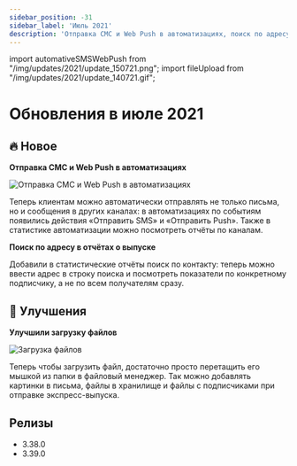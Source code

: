 ```yaml
---
sidebar_position: -31
sidebar_label: 'Июль 2021'
description: 'Отправка СМС и Web Push в автоматизациях, поиск по адресу в отчётах о выпуске, улучшенная загрузка файлов'
---
```


import automativeSMSWebPush from "/img/updates/2021/update_150721.png";
import fileUpload from "/img/updates/2021/update_140721.gif";

# Обновления в июле 2021

## 🔥 Новое

**Отправка СМС и Web Push в автоматизациях**

<p align="left">
    <img src={automativeSMSWebPush} alt="Отправка СМС и Web Push в автоматизациях" />
</p>

Теперь клиентам можно автоматически отправлять не только письма, но и сообщения в других каналах: в автоматизациях по событиям появились действия «Отправить SMS» и «Отправить Push».
Также в статистике автоматизации можно посмотреть отчёты по каналам.

**Поиск по адресу в отчётах о выпуске**

Добавили в статистические отчёты поиск по контакту: теперь можно ввести адрес в строку поиска и посмотреть показатели по конкретному подписчику, а не по всем получателям сразу.

## 🚀 Улучшения

**Улучшили загрузку файлов**

<p align="left">
    <img src={fileUpload} alt="Загрузка файлов" />
</p>

Теперь чтобы загрузить файл, достаточно просто перетащить его мышкой из папки в файловый менеджер. Так можно добавлять картинки в письма, файлы в хранилище и файлы с подписчиками при отправке экспресс-выпуска.

## Релизы

- 3.38.0
- 3.39.0
